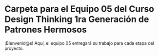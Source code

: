 # Carpeta para el Equipo 05 del Curso Design Thinking 1ra Generación de Patrones Hermosos

¡Bienvenid@s!
Aquí, el equipo 05 entregará su trabajo para cada etapa del proyecto.
